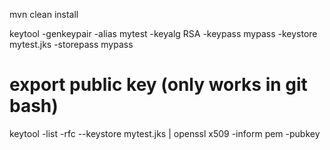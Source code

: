mvn clean install

keytool -genkeypair -alias mytest -keyalg RSA -keypass mypass -keystore mytest.jks -storepass mypass

# export public key (only works in git bash)
keytool -list -rfc --keystore mytest.jks | openssl x509 -inform pem -pubkey